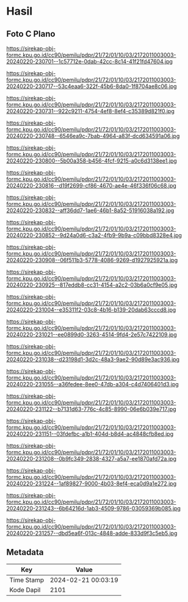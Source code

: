 # Hasil

## Foto C Plano

https://sirekap-obj-formc.kpu.go.id/cc90/pemilu/pdpr/21/72/01/10/03/2172011003003-20240220-230701--1c57712e-0dab-42cc-8c14-41f21fd47604.jpg

https://sirekap-obj-formc.kpu.go.id/cc90/pemilu/pdpr/21/72/01/10/03/2172011003003-20240220-230717--53c4eaa6-322f-45b6-8da0-1f8704ae8c06.jpg

https://sirekap-obj-formc.kpu.go.id/cc90/pemilu/pdpr/21/72/01/10/03/2172011003003-20240220-230731--922c9211-4754-4ef8-8ef4-c35389d821f0.jpg

https://sirekap-obj-formc.kpu.go.id/cc90/pemilu/pdpr/21/72/01/10/03/2172011003003-20240220-230748--6546ea9c-7bab-4964-a83f-dcd634591a06.jpg

https://sirekap-obj-formc.kpu.go.id/cc90/pemilu/pdpr/21/72/01/10/03/2172011003003-20240220-230800--5b00a358-b456-4fcf-9215-a0c6d3138ee1.jpg

https://sirekap-obj-formc.kpu.go.id/cc90/pemilu/pdpr/21/72/01/10/03/2172011003003-20240220-230816--d19f2699-cf86-4670-ae4e-46f336f06c68.jpg

https://sirekap-obj-formc.kpu.go.id/cc90/pemilu/pdpr/21/72/01/10/03/2172011003003-20240220-230832--aff36dd7-1ae6-46b1-8a52-51916038a192.jpg

https://sirekap-obj-formc.kpu.go.id/cc90/pemilu/pdpr/21/72/01/10/03/2172011003003-20240220-230852--9d24a0d6-c3a2-4fb9-9b9a-c09bbd8328e4.jpg

https://sirekap-obj-formc.kpu.go.id/cc90/pemilu/pdpr/21/72/01/10/03/2172011003003-20240220-230908--06f511b3-5778-4086-9269-d1927925921a.jpg

https://sirekap-obj-formc.kpu.go.id/cc90/pemilu/pdpr/21/72/01/10/03/2172011003003-20240220-230925--817eddb8-cc31-4154-a2c2-03b6a0cf9e05.jpg

https://sirekap-obj-formc.kpu.go.id/cc90/pemilu/pdpr/21/72/01/10/03/2172011003003-20240220-231004--e35311f2-03c8-4b16-b139-20dab63cccd8.jpg

https://sirekap-obj-formc.kpu.go.id/cc90/pemilu/pdpr/21/72/01/10/03/2172011003003-20240220-231021--ee0899d0-3263-4514-9fd4-2e57c7422109.jpg

https://sirekap-obj-formc.kpu.go.id/cc90/pemilu/pdpr/21/72/01/10/03/2172011003003-20240220-231038--d23198d1-3d2c-48a3-9ae2-90d89e3ac936.jpg

https://sirekap-obj-formc.kpu.go.id/cc90/pemilu/pdpr/21/72/01/10/03/2172011003003-20240220-231055--a36fedee-8ee0-47db-a304-c4d7406401d3.jpg

https://sirekap-obj-formc.kpu.go.id/cc90/pemilu/pdpr/21/72/01/10/03/2172011003003-20240220-231122--b7131d63-776c-4c85-8990-06e6b039e717.jpg

https://sirekap-obj-formc.kpu.go.id/cc90/pemilu/pdpr/21/72/01/10/03/2172011003003-20240220-231151--03fdefbc-a1b1-404d-b8d4-ac4848cfb8ed.jpg

https://sirekap-obj-formc.kpu.go.id/cc90/pemilu/pdpr/21/72/01/10/03/2172011003003-20240220-231208--0b9fc349-2838-4327-a5a7-ee1870afd72a.jpg

https://sirekap-obj-formc.kpu.go.id/cc90/pemilu/pdpr/21/72/01/10/03/2172011003003-20240220-231224--1af89827-9000-4b03-8ef4-eca0d9a1e272.jpg

https://sirekap-obj-formc.kpu.go.id/cc90/pemilu/pdpr/21/72/01/10/03/2172011003003-20240220-231243--6b64216d-1ab3-4509-9786-03059369b085.jpg

https://sirekap-obj-formc.kpu.go.id/cc90/pemilu/pdpr/21/72/01/10/03/2172011003003-20240220-231257--dbd5ea6f-013c-4848-adde-833d9f3c5eb5.jpg


## Metadata

| Key        | Value               |
| ---------- | ------------------- |
| Time Stamp | 2024-02-21 00:03:19 |
| Kode Dapil | 2101                |



